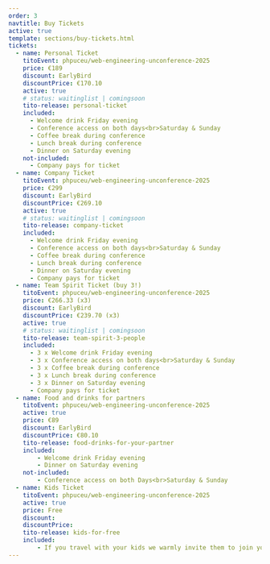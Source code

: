 ```yaml
---
order: 3
navtitle: Buy Tickets
active: true
template: sections/buy-tickets.html
tickets:
  - name: Personal Ticket
    titoEvent: phpuceu/web-engineering-unconference-2025
    price: €189
    discount: EarlyBird
    discountPrice: €170.10
    active: true
    # status: waitinglist | comingsoon 
    tito-release: personal-ticket
    included:
      - Welcome drink Friday evening
      - Conference access on both days<br>Saturday & Sunday
      - Coffee break during conference
      - Lunch break during conference
      - Dinner on Saturday evening
    not-included:
      - Company pays for ticket
  - name: Company Ticket
    titoEvent: phpuceu/web-engineering-unconference-2025
    price: €299
    discount: EarlyBird
    discountPrice: €269.10
    active: true
    # status: waitinglist | comingsoon 
    tito-release: company-ticket
    included:
      - Welcome drink Friday evening
      - Conference access on both days<br>Saturday & Sunday
      - Coffee break during conference
      - Lunch break during conference
      - Dinner on Saturday evening
      - Company pays for ticket
  - name: Team Spirit Ticket (buy 3!)
    titoEvent: phpuceu/web-engineering-unconference-2025
    price: €266.33 (x3)
    discount: EarlyBird
    discountPrice: €239.70 (x3)
    active: true
    # status: waitinglist | comingsoon 
    tito-release: team-spirit-3-people
    included:
      - 3 x Welcome drink Friday evening
      - 3 x Conference access on both days<br>Saturday & Sunday
      - 3 x Coffee break during conference
      - 3 x Lunch break during conference 
      - 3 x Dinner on Saturday evening
      - Company pays for ticket
  - name: Food and drinks for partners
    titoEvent: phpuceu/web-engineering-unconference-2025
    active: true
    price: €89
    discount: EarlyBird
    discountPrice: €80.10
    tito-release: food-drinks-for-your-partner
    included:
        - Welcome drink Friday evening
        - Dinner on Saturday evening
    not-included:
        - Conference access on both Days<br>Saturday & Sunday
  - name: Kids Ticket
    titoEvent: phpuceu/web-engineering-unconference-2025
    active: true
    price: Free
    discount:
    discountPrice:  
    tito-release: kids-for-free
    included:
        - If you travel with your kids we warmly invite them to join you. Please register them with a free of charge ticket.        
---
```

